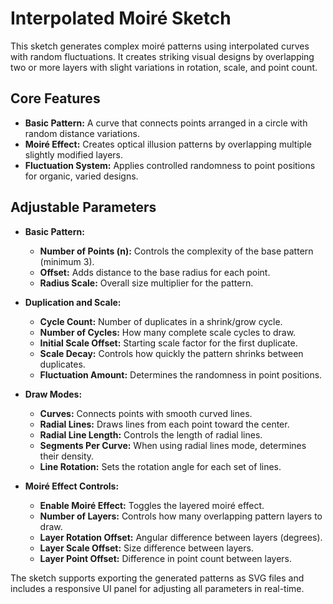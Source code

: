 # Interpolated Moiré Sketch

This sketch generates complex moiré patterns using interpolated curves with random fluctuations. It creates striking visual designs by overlapping two or more layers with slight variations in rotation, scale, and point count.

## Core Features

* **Basic Pattern:** A curve that connects points arranged in a circle with random distance variations.
* **Moiré Effect:** Creates optical illusion patterns by overlapping multiple slightly modified layers.
* **Fluctuation System:** Applies controlled randomness to point positions for organic, varied designs.

## Adjustable Parameters

* **Basic Pattern:**
  * **Number of Points (n):** Controls the complexity of the base pattern (minimum 3).
  * **Offset:** Adds distance to the base radius for each point.
  * **Radius Scale:** Overall size multiplier for the pattern.

* **Duplication and Scale:**
  * **Cycle Count:** Number of duplicates in a shrink/grow cycle.
  * **Number of Cycles:** How many complete scale cycles to draw.
  * **Initial Scale Offset:** Starting scale factor for the first duplicate.
  * **Scale Decay:** Controls how quickly the pattern shrinks between duplicates.
  * **Fluctuation Amount:** Determines the randomness in point positions.

* **Draw Modes:**
  * **Curves:** Connects points with smooth curved lines.
  * **Radial Lines:** Draws lines from each point toward the center.
  * **Radial Line Length:** Controls the length of radial lines.
  * **Segments Per Curve:** When using radial lines mode, determines their density.
  * **Line Rotation:** Sets the rotation angle for each set of lines.

* **Moiré Effect Controls:**
  * **Enable Moiré Effect:** Toggles the layered moiré effect.
  * **Number of Layers:** Controls how many overlapping pattern layers to draw.
  * **Layer Rotation Offset:** Angular difference between layers (degrees).
  * **Layer Scale Offset:** Size difference between layers.
  * **Layer Point Offset:** Difference in point count between layers.

The sketch supports exporting the generated patterns as SVG files and includes a responsive UI panel for adjusting all parameters in real-time. 